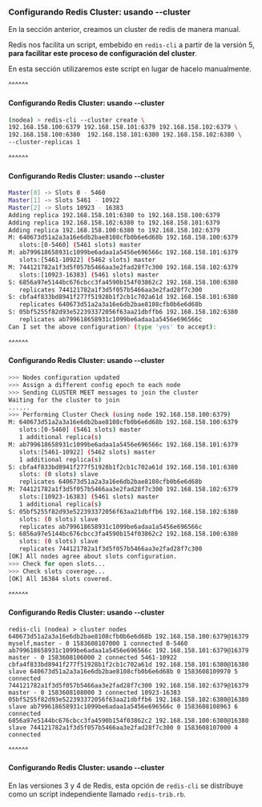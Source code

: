 ### Configurando Redis Cluster: usando --cluster

En la sección anterior, creamos un cluster de redis de manera manual.

Redis nos facilita un script, embebido en `redis-cli` a partir de la versión 5, **para facilitar este proceso de 
configuración del cluster**.

En esta sección utilizaremos este script en lugar de hacelo manualmente.

^^^^^^

#### Configurando Redis Cluster: usando --cluster

```bash
(nodea) > redis-cli --cluster create \ 
192.168.158.100:6379 192.168.158.101:6379 192.168.158.102:6379 \
192.168.158.100:6380  192.168.158.101:6380 192.168.158.102:6380 \
--cluster-replicas 1
```

^^^^^^
 
 #### Configurando Redis Cluster: usando --cluster
 
```bash
Master[0] -> Slots 0 - 5460
Master[1] -> Slots 5461 - 10922
Master[2] -> Slots 10923 - 16383
Adding replica 192.168.158.101:6380 to 192.168.158.100:6379
Adding replica 192.168.158.102:6380 to 192.168.158.101:6379
Adding replica 192.168.158.100:6380 to 192.168.158.102:6379
M: 640673d51a2a3a16e6db2bae8108cfb0b6e6d68b 192.168.158.100:6379
   slots:[0-5460] (5461 slots) master
M: ab799618658931c1099be6adaa1a5456e696566c 192.168.158.101:6379
   slots:[5461-10922] (5462 slots) master
M: 744121782a1f3d5f057b5466aa3e2fad28f7c300 192.168.158.102:6379
   slots:[10923-16383] (5461 slots) master
S: 6856a97e5144bc676cbcc3fa4590b154f03862c2 192.168.158.100:6380
   replicates 744121782a1f3d5f057b5466aa3e2fad28f7c300
S: cbfa4f833bd8941f277f51928b1f2cb1c702a61d 192.168.158.101:6380
   replicates 640673d51a2a3a16e6db2bae8108cfb0b6e6d68b
S: 05bf5255f82d93e522393372056f63aa21dbffb6 192.168.158.102:6380
   replicates ab799618658931c1099be6adaa1a5456e696566c
Can I set the above configuration? (type 'yes' to accept): 
```


^^^^^^
 
#### Configurando Redis Cluster: usando --cluster
 
```bash
>>> Nodes configuration updated
>>> Assign a different config epoch to each node
>>> Sending CLUSTER MEET messages to join the cluster
Waiting for the cluster to join
......
>>> Performing Cluster Check (using node 192.168.158.100:6379)
M: 640673d51a2a3a16e6db2bae8108cfb0b6e6d68b 192.168.158.100:6379
   slots:[0-5460] (5461 slots) master
   1 additional replica(s)
M: ab799618658931c1099be6adaa1a5456e696566c 192.168.158.101:6379
   slots:[5461-10922] (5462 slots) master
   1 additional replica(s)
S: cbfa4f833bd8941f277f51928b1f2cb1c702a61d 192.168.158.101:6380
   slots: (0 slots) slave
   replicates 640673d51a2a3a16e6db2bae8108cfb0b6e6d68b
M: 744121782a1f3d5f057b5466aa3e2fad28f7c300 192.168.158.102:6379
   slots:[10923-16383] (5461 slots) master
   1 additional replica(s)
S: 05bf5255f82d93e522393372056f63aa21dbffb6 192.168.158.102:6380
   slots: (0 slots) slave
   replicates ab799618658931c1099be6adaa1a5456e696566c
S: 6856a97e5144bc676cbcc3fa4590b154f03862c2 192.168.158.100:6380
   slots: (0 slots) slave
   replicates 744121782a1f3d5f057b5466aa3e2fad28f7c300
[OK] All nodes agree about slots configuration.
>>> Check for open slots...
>>> Check slots coverage...
[OK] All 16384 slots covered.
```

^^^^^^

#### Configurando Redis Cluster: usando --cluster
 
```redis-cli
redis-cli (nodea) > cluster nodes
640673d51a2a3a16e6db2bae8108cfb0b6e6d68b 192.168.158.100:6379@16379 myself,master - 0 1583608107000 1 connected 0-5460
ab799618658931c1099be6adaa1a5456e696566c 192.168.158.101:6379@16379 master - 0 1583608106000 2 connected 5461-10922
cbfa4f833bd8941f277f51928b1f2cb1c702a61d 192.168.158.101:6380@16380 slave 640673d51a2a3a16e6db2bae8108cfb0b6e6d68b 0 1583608109970 5 connected
744121782a1f3d5f057b5466aa3e2fad28f7c300 192.168.158.102:6379@16379 master - 0 1583608108000 3 connected 10923-16383
05bf5255f82d93e522393372056f63aa21dbffb6 192.168.158.102:6380@16380 slave ab799618658931c1099be6adaa1a5456e696566c 0 1583608108963 6 connected
6856a97e5144bc676cbcc3fa4590b154f03862c2 192.168.158.100:6380@16380 slave 744121782a1f3d5f057b5466aa3e2fad28f7c300 0 1583608107000 4 connected
```

^^^^^^
 
#### Configurando Redis Cluster: usando --cluster

En las versiones 3 y 4 de Redis, esta opción de `redis-cli` se distribuye como un script independiente llamado `redis-trib.rb`.

